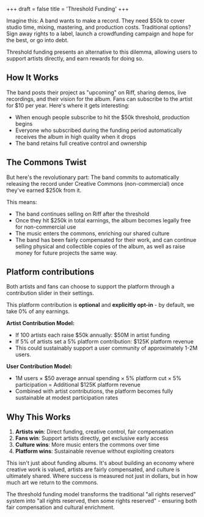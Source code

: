 +++
draft = false
title = 'Threshold Funding'
+++

Imagine this: A band wants to make a record. They need $50k to cover studio time, mixing, mastering, and production costs. Traditional options? Sign away rights to a label, launch a crowdfunding campaign and hope for the best, or go into debt.

Threshold funding presents an alternative to this dilemma, allowing users to support artists directly, and earn rewards for doing so.

## How It Works

The band posts their project as "upcoming" on Riff, sharing demos, live recordings, and their vision for the album. Fans can subscribe to the artist for $10 per year. Here's where it gets interesting:

- When enough people subscribe to hit the $50k threshold, production begins
- Everyone who subscribed during the funding period automatically receives the album in high quality when it drops
- The band retains full creative control and ownership

## The Commons Twist

But here's the revolutionary part: The band commits to automatically releasing the record under Creative Commons (non-commercial) once they've earned $250k from it. 

This means:
- The band continues selling on Riff after the threshold
- Once they hit $250k in total earnings, the album becomes legally free for non-commercial use
- The music enters the commons, enriching our shared culture
- The band has been fairly compensated for their work, and can continue selling physical and collectible copies of the album, as well as raise money for future projects the same way.

## Platform contributions

Both artists and fans can choose to support the platform through a contribution slider in their settings.

This platform contribution is **optional** and **explicitly opt-in** - by default, we take 0% of any earnings.

**Artist Contribution Model:**
- If 100 artists each raise $50k annually: $50M in artist funding
- If 5% of artists set a 5% platform contribution: $125K platform revenue
- This could sustainably support a user community of approximately 1-2M users.

**User Contribution Model:**
- 1M users × $50 average annual spending × 5% platform cut × 5% participation = Additional $125K platform revenue
- Combined with artist contributions, the platform becomes fully sustainable at modest participation rates

## Why This Works

1. **Artists win**: Direct funding, creative control, fair compensation
2. **Fans win**: Support artists directly, get exclusive early access
3. **Culture wins**: More music enters the commons over time
4. **Platform wins**: Sustainable revenue without exploiting creators

This isn't just about funding albums. It's about building an economy where creative work is valued, artists are fairly compensated, and culture is ultimately shared. Where success is measured not just in dollars, but in how much art we return to the commons.

The threshold funding model transforms the traditional "all rights reserved" system into "all rights reserved, then some rights reserved" - ensuring both fair compensation and cultural enrichment.